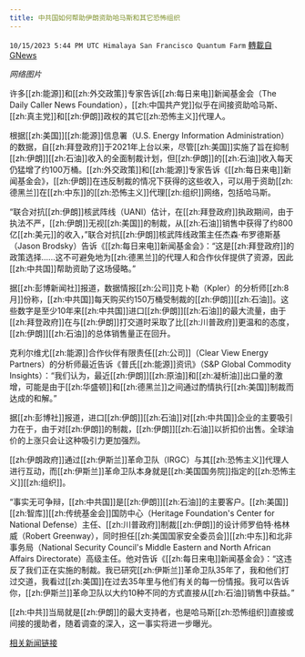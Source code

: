 ```yaml
---
title: 中共国如何帮助伊朗资助哈马斯和其它恐怖组织
---
```

`10/15/2023 5:44 PM UTC Himalaya San Francisco Quantum Farm` [轉載自GNews](https://gnews.org/articles/1837084)

*网络图片*

许多[[zh:能源]]和[[zh:外交政策]]专家告诉[[zh:每日来电]]新闻基金会（The Daily Caller News Foundation），[[zh:中国共产党]]似乎在间接资助哈马斯、[[zh:真主党]]和[[zh:伊朗]]政权的其它[[zh:恐怖主义]]代理人。

根据[[zh:美国]][[zh:能源]]信息署（U.S. Energy Information Administration）的数据，自[[zh:拜登政府]]于2021年上台以来，尽管[[zh:美国]]实施了旨在抑制[[zh:伊朗]][[zh:石油]]收入的全面制裁计划，但[[zh:伊朗]]的[[zh:石油]]收入每天仍猛增了约100万桶。[[zh:外交政策]]和[[zh:能源]]专家告诉《[[zh:每日来电]]新闻基金会》，[[zh:伊朗]]在违反制裁的情况下获得的这些收入，可以用于资助[[zh:德黑兰]]在[[zh:中东]]的[[zh:恐怖主义]]代理[[zh:组织]]网络，包括哈马斯。

“联合对抗[[zh:伊朗]]核武阵线（UANI）估计，在[[zh:拜登政府]]执政期间，由于执法不严，[[zh:伊朗]]无视[[zh:美国]]的制裁，从[[zh:石油]]销售中获得了约800亿[[zh:美元]]的收入，”联合对抗[[zh:伊朗]]核武阵线政策主任杰森·布罗德斯基（Jason Brodsky）告诉《[[zh:每日来电]]新闻基金会》：“这是[[zh:拜登政府]]的政策选择......这不可避免地为[[zh:德黑兰]]的代理人和合作伙伴提供了资源，因此[[zh:中共国]]帮助资助了这场侵略。”

据[[zh:彭博新闻社]]报道，数据情报[[zh:公司]]克卜勒（Kpler）的分析师[[zh:8月]]份称，[[zh:中共国]]每天购买约150万桶受制裁的[[zh:伊朗]][[zh:石油]]。这些数字是至少10年来[[zh:中共国]]进口[[zh:伊朗]][[zh:石油]]的最大流量，由于[[zh:拜登政府]]在与[[zh:伊朗]]打交道时采取了比[[zh:川普政府]]更温和的态度，[[zh:伊朗]][[zh:石油]]的总体销售量正在回升。

克利尔维尤[[zh:能源]]合作伙伴有限责任[[zh:公司]]（Clear View Energy Partners）的分析师最近告诉《普氏[[zh:能源]]资讯》（S&P Global Commodity Insights）：“我们认为，最近[[zh:伊朗]][[zh:原油]]和[[zh:凝析油]]出口量的激增，可能是由于[[zh:华盛顿]]和[[zh:德黑兰]]之间通过酌情执行[[zh:美国]]制裁而达成的和解。”

据[[zh:彭博社]]报道，进口[[zh:伊朗]][[zh:石油]]对[[zh:中共国]]企业的主要吸引力在于，由于对[[zh:伊朗]]的制裁，[[zh:伊朗]][[zh:石油]]以折扣价出售。全球油价的上涨只会让这种吸引力更加强烈。

[[zh:伊朗政府]]通过[[zh:伊斯兰]]革命卫队（IRGC）与其[[zh:恐怖主义]]代理人进行互动，而[[zh:伊斯兰]]革命卫队本身就是[[zh:美国国务院]]指定的[[zh:恐怖主义]][[zh:组织]]。

“事实无可争辩，[[zh:中共国]]是[[zh:伊朗]][[zh:石油]]的主要客户。[[zh:美国]][[zh:智库]][[zh:传统基金会]]国防中心（Heritage Foundation's Center for National Defense）主任、[[zh:川普政府]]制裁[[zh:伊朗]]的设计师罗伯特·格林威（Robert Greenway），同时担任[[zh:美国国家安全委员会]][[zh:中东]]和北非事务局（National Security Council's Middle Eastern and North African Affairs Directorate）高级主任。他对告诉《[[zh:每日来电]]新闻基金会》：“这违反了我们正在实施的制裁。我已研究[[zh:伊斯兰]]革命卫队35年了，我和他们打过交道，我看过[[zh:美国]]在过去35年里与他们有关的每一份情报。我可以告诉你，[[zh:伊斯兰]]革命卫队以大约10种不同的方式直接从[[zh:石油]]销售中获益。”

[[zh:中共]]当局就是[[zh:伊朗]]的最大支持者，也是哈马斯[[zh:恐怖组织]]直接或间接的援助者，随着调查的深入，这一事实将进一步曝光。

[相关新闻链接](https://dailycaller.com/2023/10/14/china-helping-iran-fund-hamas-hezbollah-terrorist-groups/)
